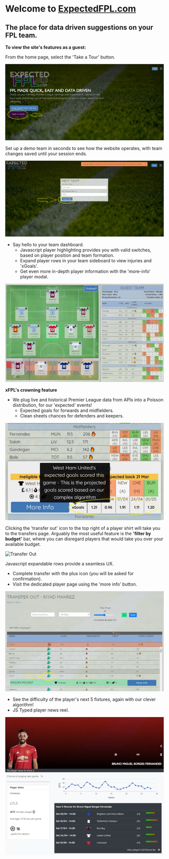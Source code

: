 # Welcome to [ExpectedFPL.com](http://expectedfpl.com)
## The place for data driven suggestions on your FPL team.

**To view the site's features as a guest:**

From the home page, select the 'Take a Tour' button.

![Take a Tour](https://github.com/b-skingsley/expectedfpl/blob/master/app/assets/images/read_me/take_a_tour_fpl.jpg?raw=true)

Set up a demo team in seconds to see how the website operates, with team changes saved until your session ends.

![Guest Team](https://github.com/b-skingsley/expectedfpl/blob/master/app/assets/images/read_me/create_guest_account.jpg?raw=true)

* Say hello to your team dashboard. 
    * Javascript player highlighting provides you with valid switches, based on player position    and team formation.
    * Expand player rows in your team sideboard to view injuries and 'xGoals'.
    * Get even more in-depth player information with the 'more-info' player modal.

![Team View](https://github.com/b-skingsley/expectedfpl/blob/master/app/assets/images/read_me/team_view_highlighted.jpg?raw=true)

**xFPL's crowning feature** 
* We plug live and historical Premier League data from APIs into a Poisson distribution, for our 'expected' events!
    * Expected goals for forwards and midfielders.
    * Clean sheets chances for defenders and keepers.

![XGoals](https://github.com/b-skingsley/expectedfpl/blob/master/app/assets/images/read_me/xgoals_feature.jpg?raw=true)

Clicking the 'transfer out' icon to the top right of a player shirt will take you to the transfers page. Arguably the most useful feature is the **'filter by budget'** bar, where you can disregard players that would take you over your available budget.

![Transfer Out](https://github.com/b-skingsley/expectedfpl/blob/master/app/assets/images/read_me/transfer_out.jpg?raw=true)

Javascript expandable rows provide a seamless UX.
* Complete transfer with the plus icon (you will be asked for confirmation).
* Visit the dedicated player page using the 'more info' button.

![Make a Transfer](https://github.com/b-skingsley/expectedfpl/blob/master/app/assets/images/read_me/transfers.jpg?raw=true)

* See the difficulty of the player's next 5 fixtures, again with our clever algorithm!
* JS Typed player news reel.

![Player View](https://github.com/b-skingsley/expectedfpl/blob/master/app/assets/images/read_me/player_directory.jpg?raw=true)
